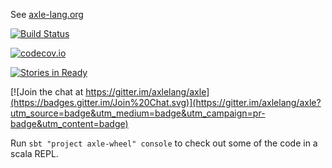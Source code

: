See [axle-lang.org](http://axle-lang.org/)

[![Build Status](https://github.com/axlelang/axle/workflows/Continuous%20Integration/badge.svg)](https://github.com/axlelang/axle/actions?query=workflow%3A%22Continuous+Integration%22)

[![codecov.io](http://codecov.io/github/axlelang/axle/coverage.svg?branch=master)](http://codecov.io/github/axlelang/axle?branch=master)

[![Stories in Ready](https://badge.waffle.io/axlelang/axle.png?label=ready&title=Ready)](http://waffle.io/axlelang/axle)

[![Join the chat at https://gitter.im/axlelang/axle](https://badges.gitter.im/Join%20Chat.svg)](https://gitter.im/axlelang/axle?utm_source=badge&utm_medium=badge&utm_campaign=pr-badge&utm_content=badge)

Run `sbt "project axle-wheel" console` to check out some of the code in a scala REPL.
